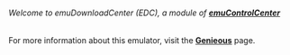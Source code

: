 ###### Welcome to emuDownloadCenter (EDC), a module of [**emuControlCenter**](https://github.com/PhoenixInteractiveNL/emuControlCenter/wiki/)

For more information about this emulator, visit the [**Genieous**](https://github.com/PhoenixInteractiveNL/emuDownloadCenter/wiki/Emulator-genieous#menu) page.
